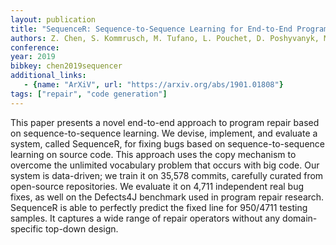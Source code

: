```yaml
---
layout: publication
title: "SequenceR: Sequence-to-Sequence Learning for End-to-End Program Repair"
authors: Z. Chen, S. Kommrusch, M. Tufano, L. Pouchet, D. Poshyvanyk, M. Monperrus
conference: 
year: 2019
bibkey: chen2019sequencer
additional_links:
   - {name: "ArXiV", url: "https://arxiv.org/abs/1901.01808"}
tags: ["repair", "code generation"]
---
```

This paper presents a novel end-to-end approach to program repair based on sequence-to-sequence learning. We devise, implement, and evaluate a system, called SequenceR, for fixing bugs based on sequence-to-sequence learning on source code. This approach uses the copy mechanism to overcome the unlimited vocabulary problem that occurs with big code. Our system is data-driven; we train it on 35,578 commits, carefully curated from open-source repositories. We evaluate it on 4,711 independent real bug fixes, as well on the Defects4J benchmark used in program repair research. SequenceR is able to perfectly predict the fixed line for 950/4711 testing samples. It captures a wide range of repair operators without any domain-specific top-down design.
